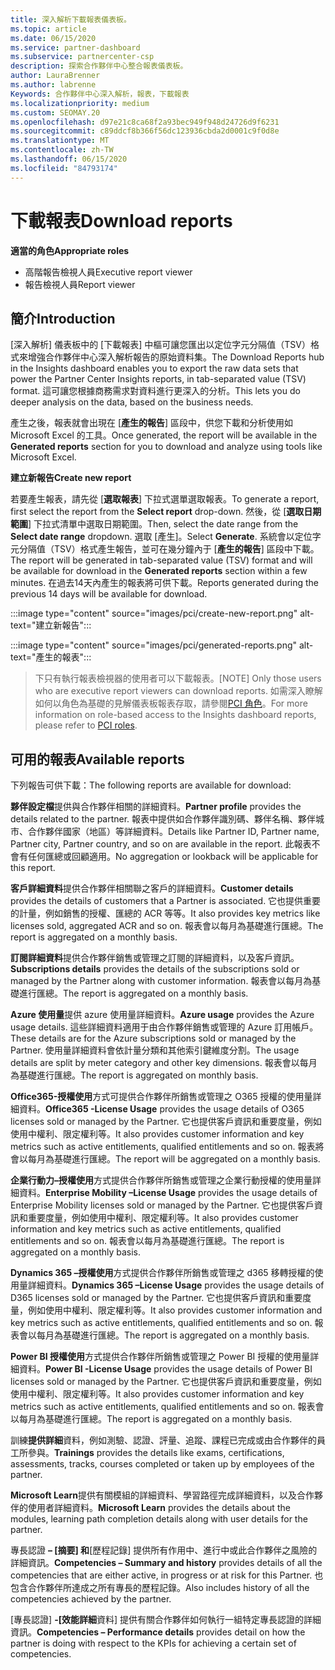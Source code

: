 ```yaml
---
title: 深入解析下載報表儀表板。
ms.topic: article
ms.date: 06/15/2020
ms.service: partner-dashboard
ms.subservice: partnercenter-csp
description: 探索合作夥伴中心整合報表儀表板。
author: LauraBrenner
ms.author: labrenne
Keywords: 合作夥伴中心深入解析，報表，下載報表
ms.localizationpriority: medium
ms.custom: SEOMAY.20
ms.openlocfilehash: d97e21c8ca68f2a93bec949f948d24726d9f6231
ms.sourcegitcommit: c89ddcf8b366f56dc123936cbda2d0001c9f0d8e
ms.translationtype: MT
ms.contentlocale: zh-TW
ms.lasthandoff: 06/15/2020
ms.locfileid: "84793174"
---
```

# <a name="download-reports"></a><span data-ttu-id="dab2c-104">下載報表</span><span class="sxs-lookup"><span data-stu-id="dab2c-104">Download reports</span></span>

<span data-ttu-id="dab2c-105">**適當的角色**</span><span class="sxs-lookup"><span data-stu-id="dab2c-105">**Appropriate roles**</span></span>
- <span data-ttu-id="dab2c-106">高階報告檢視人員</span><span class="sxs-lookup"><span data-stu-id="dab2c-106">Executive report viewer</span></span>
- <span data-ttu-id="dab2c-107">報告檢視人員</span><span class="sxs-lookup"><span data-stu-id="dab2c-107">Report viewer</span></span>

## <a name="introduction"></a><span data-ttu-id="dab2c-108">簡介</span><span class="sxs-lookup"><span data-stu-id="dab2c-108">Introduction</span></span>

<span data-ttu-id="dab2c-109">[深入解析] 儀表板中的 [下載報表] 中樞可讓您匯出以定位字元分隔值（TSV）格式來增強合作夥伴中心深入解析報告的原始資料集。</span><span class="sxs-lookup"><span data-stu-id="dab2c-109">The Download Reports hub in the Insights dashboard enables you to export the raw data sets that power the Partner Center Insights reports, in tab-separated value (TSV) format.</span></span> <span data-ttu-id="dab2c-110">這可讓您根據商務需求對資料進行更深入的分析。</span><span class="sxs-lookup"><span data-stu-id="dab2c-110">This lets you do deeper analysis on the data, based on the business needs.</span></span>

<span data-ttu-id="dab2c-111">產生之後，報表就會出現在 [**產生的報告**] 區段中，供您下載和分析使用如 Microsoft Excel 的工具。</span><span class="sxs-lookup"><span data-stu-id="dab2c-111">Once generated, the report  will be available in the **Generated reports** section for you to download and analyze using tools like Microsoft Excel.</span></span>

<span data-ttu-id="dab2c-112">**建立新報告**</span><span class="sxs-lookup"><span data-stu-id="dab2c-112">**Create new report**</span></span>

<span data-ttu-id="dab2c-113">若要產生報表，請先從 [**選取報表**] 下拉式選單選取報表。</span><span class="sxs-lookup"><span data-stu-id="dab2c-113">To generate a report, first select the report from the **Select report** drop-down.</span></span> <span data-ttu-id="dab2c-114">然後，從 [**選取日期範圍**] 下拉式清單中選取日期範圍。</span><span class="sxs-lookup"><span data-stu-id="dab2c-114">Then, select the date range from the **Select date range** dropdown.</span></span> <span data-ttu-id="dab2c-115">選取 [產生]。</span><span class="sxs-lookup"><span data-stu-id="dab2c-115">Select **Generate**.</span></span> <span data-ttu-id="dab2c-116">系統會以定位字元分隔值（TSV）格式產生報告，並可在幾分鐘內于 [**產生的報告**] 區段中下載。</span><span class="sxs-lookup"><span data-stu-id="dab2c-116">The report will be generated in tab-separated value (TSV) format and will be available for download in the **Generated reports** section within a few minutes.</span></span> <span data-ttu-id="dab2c-117">在過去14天內產生的報表將可供下載。</span><span class="sxs-lookup"><span data-stu-id="dab2c-117">Reports generated during the previous 14 days will be available for download.</span></span>

:::image type="content" source="images/pci/create-new-report.png" alt-text="建立新報告":::

:::image type="content" source="images/pci/generated-reports.png" alt-text="產生的報表":::

><span data-ttu-id="dab2c-120">下只有執行報表檢視器的使用者可以下載報表。</span><span class="sxs-lookup"><span data-stu-id="dab2c-120">[NOTE] Only those users who are executive report viewers can download reports.</span></span> <span data-ttu-id="dab2c-121">如需深入瞭解如何以角色為基礎的見解儀表板報表存取，請參閱[PCI 角色](pci-roles.md)。</span><span class="sxs-lookup"><span data-stu-id="dab2c-121">For more information on role-based access to the Insights dashboard reports, please refer to [PCI roles](pci-roles.md).</span></span> 

## <a name="available-reports"></a><span data-ttu-id="dab2c-122">可用的報表</span><span class="sxs-lookup"><span data-stu-id="dab2c-122">Available reports</span></span>

<span data-ttu-id="dab2c-123">下列報告可供下載：</span><span class="sxs-lookup"><span data-stu-id="dab2c-123">The following reports are available for download:</span></span>

<span data-ttu-id="dab2c-124">**夥伴設定檔**提供與合作夥伴相關的詳細資料。</span><span class="sxs-lookup"><span data-stu-id="dab2c-124">**Partner profile** provides the details related to the partner.</span></span> <span data-ttu-id="dab2c-125">報表中提供如合作夥伴識別碼、夥伴名稱、夥伴城市、合作夥伴國家（地區）等詳細資料。</span><span class="sxs-lookup"><span data-stu-id="dab2c-125">Details like Partner ID, Partner name, Partner city, Partner country, and so on are available in the report.</span></span> <span data-ttu-id="dab2c-126">此報表不會有任何匯總或回顧適用。</span><span class="sxs-lookup"><span data-stu-id="dab2c-126">No aggregation or lookback will be applicable for this report.</span></span>

<span data-ttu-id="dab2c-127">**客戶詳細資料**提供合作夥伴相關聯之客戶的詳細資料。</span><span class="sxs-lookup"><span data-stu-id="dab2c-127">**Customer details** provides the details of customers that a Partner is associated.</span></span> <span data-ttu-id="dab2c-128">它也提供重要的計量，例如銷售的授權、匯總的 ACR 等等。</span><span class="sxs-lookup"><span data-stu-id="dab2c-128">It also provides key metrics like licenses sold, aggregated ACR and so on.</span></span> <span data-ttu-id="dab2c-129">報表會以每月為基礎進行匯總。</span><span class="sxs-lookup"><span data-stu-id="dab2c-129">The report is aggregated on a monthly basis.</span></span>

<span data-ttu-id="dab2c-130">**訂閱詳細資料**提供合作夥伴銷售或管理之訂閱的詳細資料，以及客戶資訊。</span><span class="sxs-lookup"><span data-stu-id="dab2c-130">**Subscriptions details** provides the details of the subscriptions sold or managed by the Partner along with customer information.</span></span> <span data-ttu-id="dab2c-131">報表會以每月為基礎進行匯總。</span><span class="sxs-lookup"><span data-stu-id="dab2c-131">The report is aggregated on a monthly basis.</span></span>

<span data-ttu-id="dab2c-132">**Azure 使用量**提供 azure 使用量詳細資料。</span><span class="sxs-lookup"><span data-stu-id="dab2c-132">**Azure usage** provides the Azure usage details.</span></span> <span data-ttu-id="dab2c-133">這些詳細資料適用于由合作夥伴銷售或管理的 Azure 訂用帳戶。</span><span class="sxs-lookup"><span data-stu-id="dab2c-133">These details are for the Azure subscriptions sold or managed by the Partner.</span></span> <span data-ttu-id="dab2c-134">使用量詳細資料會依計量分類和其他索引鍵維度分割。</span><span class="sxs-lookup"><span data-stu-id="dab2c-134">The usage details are split by meter category and other key dimensions.</span></span> <span data-ttu-id="dab2c-135">報表會以每月為基礎進行匯總。</span><span class="sxs-lookup"><span data-stu-id="dab2c-135">The report is aggregated on monthly basis.</span></span>

<span data-ttu-id="dab2c-136">**Office365-授權使用**方式可提供合作夥伴所銷售或管理之 O365 授權的使用量詳細資料。</span><span class="sxs-lookup"><span data-stu-id="dab2c-136">**Office365 -License Usage** provides the usage details of O365 licenses sold or managed by the Partner.</span></span> <span data-ttu-id="dab2c-137">它也提供客戶資訊和重要度量，例如使用中權利、限定權利等。</span><span class="sxs-lookup"><span data-stu-id="dab2c-137">It also provides customer information and key metrics such as active entitlements, qualified entitlements and so on.</span></span> <span data-ttu-id="dab2c-138">報表將會以每月為基礎進行匯總。</span><span class="sxs-lookup"><span data-stu-id="dab2c-138">The report will be aggregated on a monthly basis.</span></span>

<span data-ttu-id="dab2c-139">**企業行動力–授權使用**方式提供合作夥伴所銷售或管理之企業行動授權的使用量詳細資料。</span><span class="sxs-lookup"><span data-stu-id="dab2c-139">**Enterprise Mobility –License Usage**  provides the usage details of Enterprise Mobility licenses sold or managed by the Partner.</span></span> <span data-ttu-id="dab2c-140">它也提供客戶資訊和重要度量，例如使用中權利、限定權利等。</span><span class="sxs-lookup"><span data-stu-id="dab2c-140">It also provides customer information and key metrics such as active entitlements, qualified entitlements and so on.</span></span> <span data-ttu-id="dab2c-141">報表會以每月為基礎進行匯總。</span><span class="sxs-lookup"><span data-stu-id="dab2c-141">The report is aggregated on a monthly basis.</span></span>

<span data-ttu-id="dab2c-142">**Dynamics 365 –授權使用**方式提供合作夥伴所銷售或管理之 d365 移轉授權的使用量詳細資料。</span><span class="sxs-lookup"><span data-stu-id="dab2c-142">**Dynamics 365 –License Usage** provides the usage details of D365 licenses sold or managed by the Partner.</span></span> <span data-ttu-id="dab2c-143">它也提供客戶資訊和重要度量，例如使用中權利、限定權利等。</span><span class="sxs-lookup"><span data-stu-id="dab2c-143">It also provides customer information and key metrics such as active entitlements, qualified entitlements and so on.</span></span> <span data-ttu-id="dab2c-144">報表會以每月為基礎進行匯總。</span><span class="sxs-lookup"><span data-stu-id="dab2c-144">The report is aggregated on a monthly basis.</span></span>

<span data-ttu-id="dab2c-145">**Power BI 授權使用**方式提供合作夥伴所銷售或管理之 Power BI 授權的使用量詳細資料。</span><span class="sxs-lookup"><span data-stu-id="dab2c-145">**Power BI -License Usage** provides the usage details of Power BI licenses sold or managed by the Partner.</span></span> <span data-ttu-id="dab2c-146">它也提供客戶資訊和重要度量，例如使用中權利、限定權利等。</span><span class="sxs-lookup"><span data-stu-id="dab2c-146">It also provides customer information and key metrics such as active entitlements, qualified entitlements and so on.</span></span> <span data-ttu-id="dab2c-147">報表會以每月為基礎進行匯總。</span><span class="sxs-lookup"><span data-stu-id="dab2c-147">The report is aggregated on a monthly basis.</span></span>

<span data-ttu-id="dab2c-148">訓練**提供詳細**資料，例如測驗、認證、評量、追蹤、課程已完成或由合作夥伴的員工所參與。</span><span class="sxs-lookup"><span data-stu-id="dab2c-148">**Trainings** provides the details like exams, certifications, assessments, tracks, courses completed or taken up by employees of the partner.</span></span>

<span data-ttu-id="dab2c-149">**Microsoft Learn**提供有關模組的詳細資料、學習路徑完成詳細資料，以及合作夥伴的使用者詳細資料。</span><span class="sxs-lookup"><span data-stu-id="dab2c-149">**Microsoft Learn** provides the details about the modules, learning path completion details along with user details for the partner.</span></span>

<span data-ttu-id="dab2c-150">專長認證 **– [摘要] 和**[歷程記錄] 提供所有作用中、進行中或此合作夥伴之風險的詳細資訊。</span><span class="sxs-lookup"><span data-stu-id="dab2c-150">**Competencies – Summary and history** provides details of all the competencies that are either active, in progress or at risk for this Partner.</span></span> <span data-ttu-id="dab2c-151">也包含合作夥伴所達成之所有專長的歷程記錄。</span><span class="sxs-lookup"><span data-stu-id="dab2c-151">Also includes history of all the competencies achieved by the partner.</span></span>

<span data-ttu-id="dab2c-152">[專長認證] **-[效能詳細**資料] 提供有關合作夥伴如何執行一組特定專長認證的詳細資訊。</span><span class="sxs-lookup"><span data-stu-id="dab2c-152">**Competencies – Performance details** provides detail on how the partner is doing with respect to the KPIs for achieving a certain set of competencies.</span></span>

